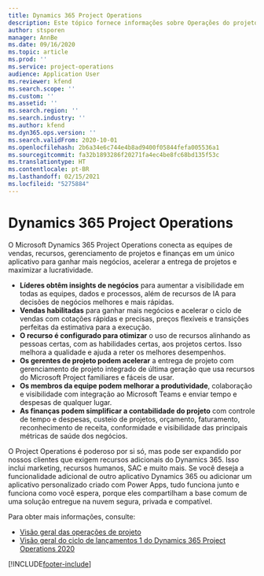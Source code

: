 ```yaml
---
title: Dynamics 365 Project Operations
description: Este tópico fornece informações sobre Operações do projeto do Dynamics 365.
author: stsporen
manager: AnnBe
ms.date: 09/16/2020
ms.topic: article
ms.prod: ''
ms.service: project-operations
audience: Application User
ms.reviewer: kfend
ms.search.scope: ''
ms.custom: ''
ms.assetid: ''
ms.search.region: ''
ms.search.industry: ''
ms.author: kfend
ms.dyn365.ops.version: ''
ms.search.validFrom: 2020-10-01
ms.openlocfilehash: 2b6a34e6c744e4b8ad9400f05844fefa005536a1
ms.sourcegitcommit: fa32b1893286f20271fa4ec4be8fc68bd135f53c
ms.translationtype: HT
ms.contentlocale: pt-BR
ms.lasthandoff: 02/15/2021
ms.locfileid: "5275884"
---
```

# <a name="dynamics-365-project-operations"></a>Dynamics 365 Project Operations

O Microsoft Dynamics 365 Project Operations conecta as equipes de vendas, recursos, gerenciamento de projetos e finanças em um único aplicativo para ganhar mais negócios, acelerar a entrega de projetos e maximizar a lucratividade.

-   **Líderes obtêm insights de negócios** para aumentar a visibilidade em todas as equipes, dados e processos, além de recursos de IA para decisões de negócios melhores e mais rápidas.
-   **Vendas habilitadas** para ganhar mais negócios e acelerar o ciclo de vendas com cotações rápidas e precisas, preços flexíveis e transições perfeitas da estimativa para a execução.
-   **O recurso é configurado para otimizar** o uso de recursos alinhando as pessoas certas, com as habilidades certas, aos projetos certos. Isso melhora a qualidade e ajuda a reter os melhores desempenhos.
-   **Os gerentes de projeto podem acelerar** a entrega de projeto com gerenciamento de projeto integrado de última geração que usa recursos do Microsoft Project familiares e fáceis de usar.
-   **Os membros da equipe podem melhorar a produtividade**, colaboração e visibilidade com integração ao Microsoft Teams e enviar tempo e despesas de qualquer lugar.
-   **As finanças podem simplificar a contabilidade do projeto** com controle de tempo e despesas, custeio de projetos, orçamento, faturamento, reconhecimento de receita, conformidade e visibilidade das principais métricas de saúde dos negócios.

O Project Operations é poderoso por si só, mas pode ser expandido por nossos clientes que exigem recursos adicionais do Dynamics 365. Isso inclui marketing, recursos humanos, SAC e muito mais. Se você deseja a funcionalidade adicional de outro aplicativo Dynamics 365 ou adicionar um aplicativo personalizado criado com Power Apps, tudo funciona junto e funciona como você espera, porque eles compartilham a base comum de uma solução entregue na nuvem segura, privada e compatível.

Para obter mais informações, consulte:

- [Visão geral das operações de projeto](https://dynamics.microsoft.com/en-us/project-operations/overview/)
- [Visão geral do ciclo de lançamentos 1 do Dynamics 365 Project Operations 2020](https://docs.microsoft.com/dynamics365-release-plan/2020wave1/dynamics365-project-operations/)



[!INCLUDE[footer-include](includes/footer-banner.md)]